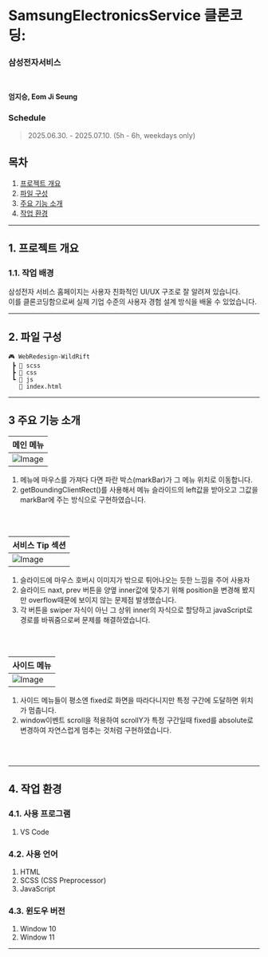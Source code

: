 # **SamsungElectronicsService 클론코딩:**
### 삼성전자서비스

<br/>

**엄지승, Eom Ji Seung**        


### **Schedule**
> 2025.06.30. - 2025.07.10. (5h - 6h, weekdays only)

## 목차

1. [프로젝트 개요](#1-프로젝트-개요)   
2. [파일 구성](#2-파일-구성)   
3. [주요 기능 소개](#3-주요-기능-소개)    
4. [작업 환경](#4-작업-환경)   

---

## 1. 프로젝트 개요

### 1.1. 작업 배경
삼성전자 서비스 홈페이지는 사용자 친화적인 UI/UX 구조로 잘 알려져 있습니다.  
이를 클론코딩함으로써 실제 기업 수준의 사용자 경험 설계 방식을 배울 수 있었습니다.
</br>

---

## 2. 파일 구성

```
🎮 WebRedesign-WildRift
 ┣ 📂 scss
 ┣ 📂 css
 ┗ 📂 js
   📄 index.html
```


---

## 3 주요 기능 소개  
| 메인 메뉴                                                                                                          | 
| :------------------------------------------------------------------------------------------------------------------------------ |
| ![Image](https://github.com/user-attachments/assets/a9eb7bd6-10ad-4a85-81e5-22e458fcab7c) |  
1. 메뉴에 마우스를 가져다 다면 파란 박스(markBar)가 그 메뉴 위치로 이동합니다.  
2. getBoundingClientRect()를 사용해서 메뉴 슬라이드의 left값을 받아오고 그값을 markBar에 주는 방식으로 구현하였습니다.
<br/>
</br>

| 서비스 Tip 섹션                                                                                                          | 
| :------------------------------------------------------------------------------------------------------------------------------ |
| ![Image](https://github.com/user-attachments/assets/77094d12-7d34-454c-8940-c090645e0fbc)  |  
1.  슬라이드에 마우스 호버시 이미지가 밖으로 튀어나오는 듯한 느낌을 주어 사용자 
2.  슬라이드 naxt, prev 버튼을 양옆 inner값에 맞추기 위해 position을 변경해 봤지만 overflow때문에 보이지 않는 문제점 발생했습니다.
3.  각 버튼을 swiper 자식이 아닌 그 상위 inner의 자식으로 할당하고 javaScript로 경로를 바꿔줌으로써 문제를 해결하였습니다.
<br/>
</br>  

| 사이드 메뉴                                                                                                          | 
| :------------------------------------------------------------------------------------------------------------------------------ |
| ![Image](https://github.com/user-attachments/assets/9525e492-cb42-4f64-95b6-6d7267c60b4a)  |
1. 사이드 메뉴들이 평소엔 fixed로 화면을 따라다니지만 특정 구간에 도달하면 위치가 멈춥니다.
2. window이벤트 scroll을 적용하여 scrollY가 특정 구간일때 fixed를 absolute로 변경하여 자연스럽게 멈추는 것처럼 구현하였습니다.
<br/>
</br>  

---

## 4. 작업 환경
### 4.1. 사용 프로그램
1. VS Code

### 4.2. 사용 언어
1. HTML
2. SCSS (CSS Preprocessor)
3. JavaScript

### 4.3. 윈도우 버전
1. Window 10
2. Window 11

---
